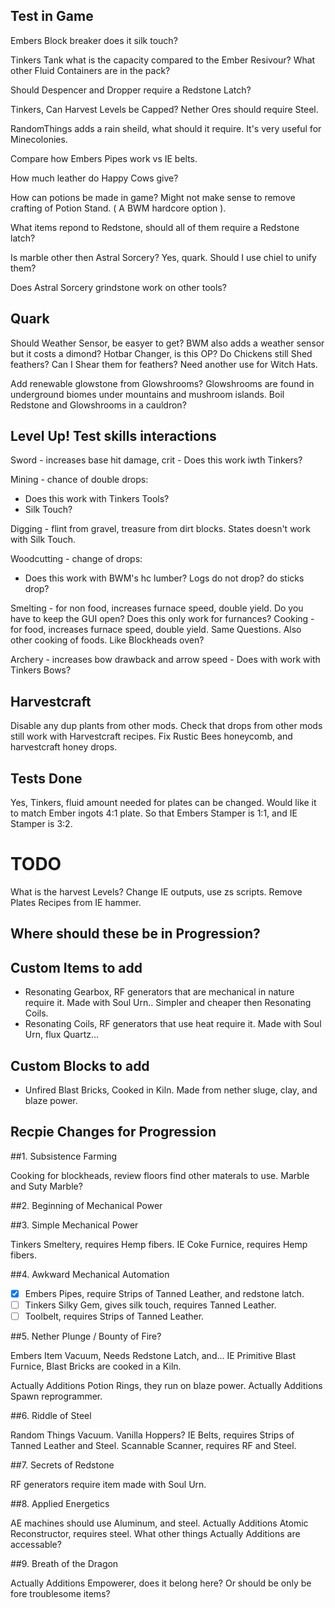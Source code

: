 
Test in Game
------------

Embers Block breaker does it silk touch?

Tinkers Tank what is the capacity compared to the Ember Resivour?
What other Fluid Containers are in the pack?


Should Despencer and Dropper require a Redstone Latch?

Tinkers, Can Harvest Levels be Capped? Nether Ores should require Steel.

RandomThings adds a rain sheild, what should it require. It's very useful for Minecolonies.

Compare how Embers Pipes work vs IE belts.

How much leather do Happy Cows give?

How can potions be made in game? Might not make sense to remove crafting of Potion Stand. ( A BWM hardcore option ).

What items repond to Redstone, should all of them require a Redstone latch?

Is marble other then Astral Sorcery? Yes, quark. Should I use chiel to unify them?

Does Astral Sorcery grindstone work on other tools?


Quark 
-----
Should Weather Sensor, be easyer to get? BWM also adds a weather sensor but it costs a dimond?
Hotbar Changer, is this OP?
Do Chickens still Shed feathers? Can I Shear them for feathers?
Need another use for Witch Hats. 

Add renewable glowstone from Glowshrooms? Glowshrooms are found in underground biomes under mountains and mushroom islands.
Boil Redstone and Glowshrooms in a cauldron?


Level Up! Test skills interactions
----------------------------------

Sword - increases base hit damage, crit - Does this work iwth Tinkers?

Mining - chance of double drops:
 - Does this work with Tinkers Tools?
 - Silk Touch?

Digging - flint from gravel, treasure from dirt blocks. States doesn't work with Silk Touch.

Woodcutting - change of drops:
 - Does this work with BWM's hc lumber? Logs do not drop? do sticks drop?

Smelting - for non food, increases furnace speed, double yield. Do you have to keep the GUI open? Does this only work for furnances?
Cooking - for food,  increases furnace speed, double yield. Same Questions. Also other cooking of foods. Like Blockheads oven?

Archery - increases bow drawback and arrow speed - Does with work with Tinkers Bows?


Harvestcraft
------------

Disable any dup plants from other mods.
Check that drops from other mods still work with Harvestcraft recipes.
Fix Rustic Bees honeycomb, and harvestcraft honey drops.

Tests Done 
----------

Yes, Tinkers, fluid amount needed for plates can be changed. 
Would like it to match Ember ingots 4:1 plate.
So that Embers Stamper is 1:1, and IE Stamper is 3:2.

TODO
====

What is the harvest Levels?
Change IE outputs, use zs scripts.
Remove Plates Recipes from IE hammer.


Where should these be in Progression?
-------------------------------------


Custom Items to add
-------------------

 * Resonating Gearbox, RF generators that are mechanical in nature require it. Made with Soul Urn.. Simpler and cheaper then Resonating Coils.
 * Resonating Coils, RF generators that use heat require it. Made with Soul Urn, flux Quartz... 

Custom Blocks to add
--------------------

 * Unfired Blast Bricks, Cooked in Kiln. Made from nether sluge, clay, and blaze power.


Recpie Changes for Progression
------------------------------

##1. Subsistence Farming

Cooking for blockheads, review floors find other materals to use. Marble and Suty Marble? 


##2. Beginning of Mechanical Power


##3. Simple Mechanical Power

Tinkers Smeltery, requires Hemp fibers.
IE Coke Furnice, requires Hemp fibers.

##4. Awkward Mechanical Automation

 - [X] Embers Pipes, require Strips of Tanned Leather, and redstone latch.
 - [ ] Tinkers Silky Gem, gives silk touch, requires Tanned Leather.
 - [ ] Toolbelt, requires Strips of Tanned Leather.

##5. Nether Plunge / Bounty of Fire?

Embers Item Vacuum, Needs Redstone Latch, and... 
IE Primitive Blast Furnice, Blast Bricks are cooked in a Kiln. 

Actually Additions Potion Rings, they run on blaze power. 
Actually Additions Spawn reprogrammer.


##6. Riddle of Steel

Random Things Vacuum.
Vanilla Hoppers?
IE Belts, requires Strips of Tanned Leather and Steel.
Scannable Scanner, requires RF and Steel.

##7. Secrets of Redstone 

RF generators require item made with Soul Urn.

##8. Applied Energetics

AE machines should use Aluminum, and steel.
Actually Additions Atomic Reconstructor, requires steel.
What other things Actually Additions are accessable?

##9. Breath of the Dragon

Actually Additions Empowerer, does it belong here? Or should be only be fore troublesome items?
